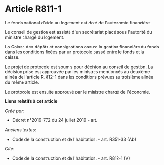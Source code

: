 # Article R811-1

Le fonds national d'aide au logement est doté de l'autonomie financière. 

Le conseil de gestion est assisté d'un secrétariat placé sous l'autorité du ministre chargé du logement. 

La Caisse des dépôts et consignations assure la gestion financière du fonds dans les conditions fixées par un protocole passé
entre le fonds et la caisse. 

Le projet de protocole est soumis pour décision au conseil de gestion. La décision prise est approuvée par les ministres
mentionnés au deuxième alinéa de l'article R. 812-1 dans les conditions prévues au troisième alinéa du même article. 

Le protocole est ensuite approuvé par le ministre chargé de l'économie.

**Liens relatifs à cet article**

_Créé par_:

  - Décret n°2019-772 du 24 juillet 2019 - art.

_Anciens textes_:

  - Code de la construction et de l'habitation. - art. R351-33 (Ab)

_Cite_:

  - Code de la construction et de l'habitation. - art. R812-1 (V)
